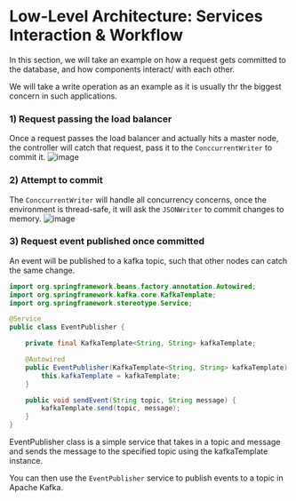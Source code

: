 # Low-Level Architecture: Services Interaction & Workflow

In this section, we will take an example on how a request gets committed to the database, and how components interact/ with each other. 

We will take a write operation as an example as it is usually thr the biggest concern in such applications.

### 1) Request passing the load balancer
Once a request passes the load balancer and actually hits a master node, the controller will catch that request, pass it to the `ConccurrentWriter` to commit it.
![image](../../assets/ConcurrentWriter.png)

### 2) Attempt to commit
The `ConccurrentWriter` will handle all concurrency concerns, once the environment is thread-safe, it will ask the `JSONWriter` to commit changes to memory.
![image](../../assets/FileUtils.png)

### 3) Request event published once committed
An event will be published to a kafka topic, such that other nodes can catch the same change.
```java
import org.springframework.beans.factory.annotation.Autowired;
import org.springframework.kafka.core.KafkaTemplate;
import org.springframework.stereotype.Service;

@Service
public class EventPublisher {

    private final KafkaTemplate<String, String> kafkaTemplate;

    @Autowired
    public EventPublisher(KafkaTemplate<String, String> kafkaTemplate) {
        this.kafkaTemplate = kafkaTemplate;
    }

    public void sendEvent(String topic, String message) {
        kafkaTemplate.send(topic, message);
    }
}
```
EventPublisher class is a simple service that takes in a topic and message and sends the message to the specified topic using the kafkaTemplate instance.

You can then use the `EventPublisher` service to publish events to a topic in Apache Kafka.
